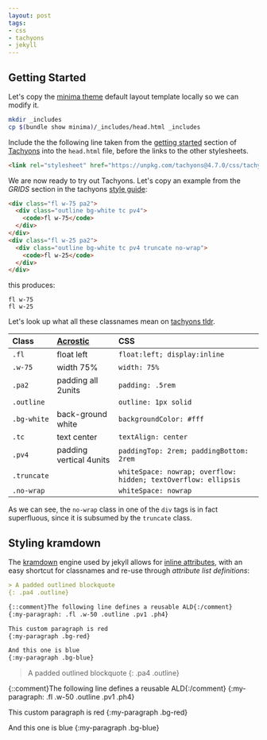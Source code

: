 ```yaml
---
layout: post
tags:
- css
- tachyons
- jekyll
---
```


## Getting Started

Let's copy the [minima theme](https://github.com/jekyll/minima)
default layout template locally so we can modify it.

```bash
mkdir _includes
cp $(bundle show minima)/_includes/head.html _includes
```

Include the the following line taken from the
[getting started](http://tachyons.io/#getting-started) section
of [Tachyons](https://github.com/tachyons-css/tachyons/)
into the `head.html` file, before the links to the other stylesheets.

```html
<link rel="stylesheet" href="https://unpkg.com/tachyons@4.7.0/css/tachyons.min.css"/>
```

We are now ready to try out Tachyons.
Let's copy an example from the *GRIDS* section
in the tachyons [style guide](http://tachyons.io/#style):

```html
<div class="fl w-75 pa2">
  <div class="outline bg-white tc pv4">
    <code>fl w-75</code>
  </div>
</div>
<div class="fl w-25 pa2">
  <div class="outline bg-white tc pv4 truncate no-wrap">
    <code>fl w-25</code>
  </div>
</div>
```

this produces:

<div class="fl w-75 pa2">
  <div class="outline bg-white tc pv4">
    <code>fl w-75</code>
  </div>
</div>
<div class="fl w-25 pa2">
  <div class="outline bg-white tc pv4 truncate no-wrap">
    <code>fl w-25</code>
  </div>
</div>

Let's look up what all these classnames mean on
[tachyons tldr](https://tachyons-tldr.now.sh/#/classes).

| Class | [Acrostic](https://en.wikipedia.org/wiki/Acrostic) | CSS |
|:--|:--|:--|
| `.fl` | float left | `float:left; display:inline` |
| `.w-75` | width 75% | `width: 75%` |
| `.pa2` | padding all 2units | `padding: .5rem` |
| `.outline` | | `outline: 1px solid` |
| `.bg-white` | back-ground white | `backgroundColor: #fff`|
| `.tc` | text center | `textAlign: center` |
| `.pv4` | padding vertical 4units | `paddingTop: 2rem; paddingBottom: 2rem` |
| `.truncate` | | `whiteSpace: nowrap; overflow: hidden; textOverflow: ellipsis` |
| `.no-wrap` | | `whiteSpace: nowrap` |

As we can see, the `no-wrap` class in one of the `div` tags is
in fact superfluous, since it is subsumed by the `truncate` class.

## Styling kramdown

The [kramdown](https://kramdown.gettalong.org/) engine used by jekyll allows for
[inline attributes](https://kramdown.gettalong.org/quickref.html#block-attributes),
with an easy shortcut for classnames and re-use through *attribute list definitions*:

```markdown
> A padded outlined blockquote
{: .pa4 .outline}

{::comment}The following line defines a reusable ALD{:/comment}
{:my-paragraph: .fl .w-50 .outline .pv1 .ph4}

This custom paragraph is red
{:my-paragraph .bg-red}

And this one is blue
{:my-paragraph .bg-blue}
```

> A padded outlined blockquote
{: .pa4 .outline}

{::comment}The following line defines a reusable ALD{:/comment}
{:my-paragraph: .fl .w-50 .outline .pv1 .ph4}

This custom paragraph is red
{:my-paragraph .bg-red}

And this one is blue
{:my-paragraph .bg-blue}
